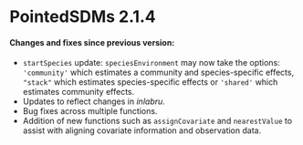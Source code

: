 # PointedSDMs 2.1.4

#### Changes and fixes since previous version:

-   `startSpecies` update: `speciesEnvironment` may now take the options: `'community'` which estimates a community and species-specific effects, `"stack"` which estimates species-specific effects or `'shared'` which estimates community effects.
-   Updates to reflect changes in *inlabru*.
-   Bug fixes across multiple functions.
-   Addition of new functions such as `assignCovariate` and `nearestValue` to assist with aligning covariate information and observation data.
